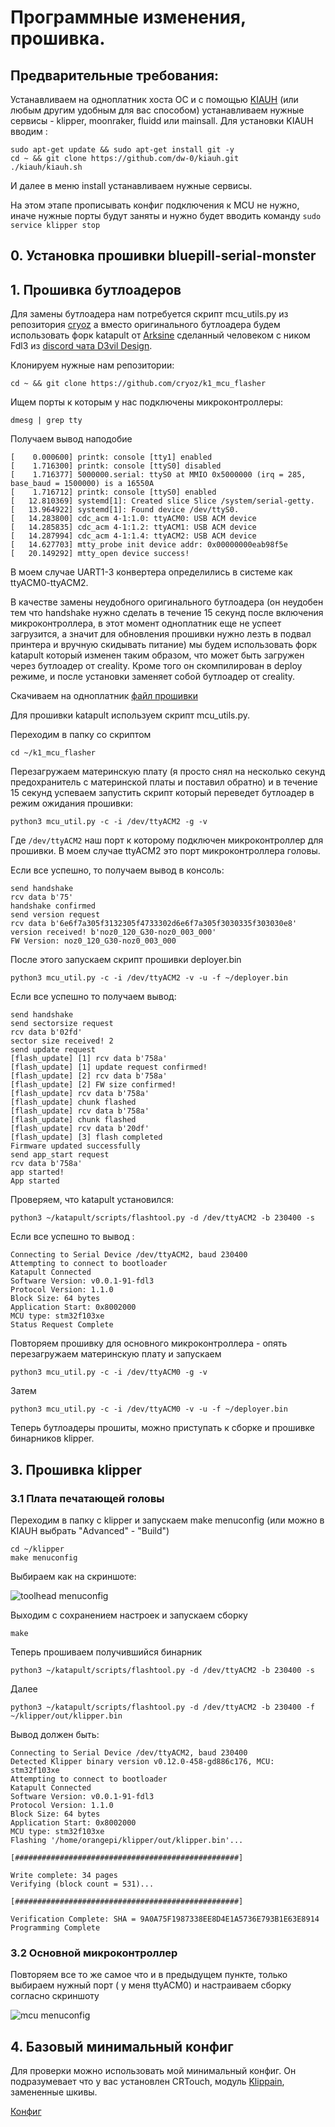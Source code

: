 # Программные изменения, прошивка.

## Предварительные требования:

Устанавливаем на одноплатник хоста ОС и с помощью [KIAUH](https://github.com/dw-0/kiauh) (или любым другим удобным для вас способом) устанавливаем нужные сервисы - klipper, moonraker, fluidd или mainsall. Для установки KIAUH вводим :

```sudo apt-get update && sudo apt-get install git -y```  
```cd ~ && git clone https://github.com/dw-0/kiauh.git```   
```./kiauh/kiauh.sh```

И далее в меню install устанавливаем нужные сервисы.

На этом этапе прописывать конфиг подключения к MCU не нужно, иначе нужные порты будут заняты и нужно будет вводить команду ```sudo service klipper stop```

## 0. Установка прошивки bluepill-serial-monster



## 1. Прошивка бутлоадеров

Для замены бутлоадера нам потребуется скрипт mcu_utils.py из репозитория [cryoz](https://github.com/cryoz/k1_mcu_flasher) а вместо оригинального бутлоадера будем использовать форк katapult от [Arksine](https://github.com/Arksine/katapult) сделанный человеком с ником Fdl3 из [discord чата D3vil Design](https://discord.com/channels/1154500511777693819/1217873195424813177).


Клонируем нужные нам репозитории:  

```cd ~ && git clone https://github.com/cryoz/k1_mcu_flasher```  

Ищем порты к которым у нас подключены микроконтроллеры: 

```dmesg | grep tty```

Получаем вывод наподобие
```
[    0.000600] printk: console [tty1] enabled
[    1.716300] printk: console [ttyS0] disabled
[    1.716377] 5000000.serial: ttyS0 at MMIO 0x5000000 (irq = 285, base_baud = 1500000) is a 16550A
[    1.716712] printk: console [ttyS0] enabled
[   12.810369] systemd[1]: Created slice Slice /system/serial-getty.
[   13.964922] systemd[1]: Found device /dev/ttyS0.
[   14.283800] cdc_acm 4-1:1.0: ttyACM0: USB ACM device
[   14.285835] cdc_acm 4-1:1.2: ttyACM1: USB ACM device
[   14.287994] cdc_acm 4-1:1.4: ttyACM2: USB ACM device
[   14.627703] mtty_probe init device addr: 0x00000000eab98f5e
[   20.149292] mtty_open device success!
```
В моем случае UART1-3 конвертера определились в системе как ttyACM0-ttyACM2.  

В качестве замены неудобного оригинального бутлоадера (он неудобен тем что handshake нужно сделать в течение 15 секунд после включения микроконтроллера, в этот момент одноплатник еще не успеет загрузится, а значит для обновления прошивки нужно лезть в подвал принтера и вручную скидывать питание) мы будем использовать форк katapult который изменен таким образом, что может быть загружен через бутлоадер от creality. Кроме того он скомпилирован в deploy режиме, и после установки заменяет собой бутлоадер от creality.  

Скачиваем на одноплатник [файл прошивки](/binaries/deployer.bin)


Для прошивки katapult используем скрипт mcu_utils.py.

Переходим в папку со скриптом 

```cd ~/k1_mcu_flasher```

Перезагружаем материнскую плату (я просто снял на несколько секунд предохранитель с материнской платы и поставил обратно) и в течение 15 секунд успеваем запустить скрипт который переведет бутлоадер в режим ожидания прошивки:

```python3 mcu_util.py -c -i /dev/ttyACM2 -g -v```

Где `/dev/ttyACM2` наш порт к которому подключен микроконтроллер для прошивки. В моем случае ttyACM2 это порт микроконтроллера головы. 

Если все успешно, то получаем вывод в консоль:

```
send handshake
rcv data b'75'
handshake confirmed
send version request
rcv data b'6e6f7a305f3132305f4733302d6e6f7a305f3030335f303030e8'
version received! b'noz0_120_G30-noz0_003_000'
FW Version: noz0_120_G30-noz0_003_000
```
После этого запускаем скрипт прошивки deployer.bin

```python3 mcu_util.py -c -i /dev/ttyACM2 -v -u -f ~/deployer.bin```

Если все успешно то получаем вывод:

```
send handshake
send sectorsize request
rcv data b'02fd'
sector size received! 2
send update request
[flash_update] [1] rcv data b'758a'
[flash_update] [1] update request confirmed!
[flash_update] [2] rcv data b'758a'
[flash_update] [2] FW size confirmed!
[flash_update] rcv data b'758a'
[flash_update] chunk flashed
[flash_update] rcv data b'758a'
[flash_update] chunk flashed
[flash_update] rcv data b'20df'
[flash_update] [3] flash completed
Firmware updated successfully
send app_start request
rcv data b'758a'
app started!
App started

```

Проверяем, что katapult установился:

```python3 ~/katapult/scripts/flashtool.py -d /dev/ttyACM2 -b 230400 -s```

Если все успешно то вывод :

```
Connecting to Serial Device /dev/ttyACM2, baud 230400
Attempting to connect to bootloader
Katapult Connected
Software Version: v0.0.1-91-fdl3
Protocol Version: 1.1.0
Block Size: 64 bytes
Application Start: 0x8002000
MCU type: stm32f103xe
Status Request Complete
```
Повторяем прошивку для основного микроконтроллера - опять перезагружаем материнскую плату и запускаем 

```python3 mcu_util.py -c -i /dev/ttyACM0 -g -v```

Затем 

```python3 mcu_util.py -c -i /dev/ttyACM0 -v -u -f ~/deployer.bin```

Теперь бутлоадеры прошиты, можно приступать к сборке и прошивке бинарников klipper. 

## 3. Прошивка klipper

### 3.1 Плата печатающей головы

Переходим в папку с klipper и запускаем make menuconfig (или можно в KIAUH выбрать "Advanced" - "Build")

```cd ~/klipper```  
```make menuconfig```

Выбираем как на скриншоте:

![](/images/nozzle_mcu_menuconfig.jpg "toolhead menuconfig")

Выходим с сохранением настроек и запускаем сборку

`make`

Теперь прошиваем получившийся бинарник  

```python3 ~/katapult/scripts/flashtool.py -d /dev/ttyACM2 -b 230400 -s```

Далее

```python3 ~/katapult/scripts/flashtool.py -d /dev/ttyACM2 -b 230400 -f ~/klipper/out/klipper.bin```  

Вывод должен быть:

```
Connecting to Serial Device /dev/ttyACM2, baud 230400
Detected Klipper binary version v0.12.0-458-gd886c176, MCU: stm32f103xe
Attempting to connect to bootloader
Katapult Connected
Software Version: v0.0.1-91-fdl3
Protocol Version: 1.1.0
Block Size: 64 bytes
Application Start: 0x8002000
MCU type: stm32f103xe
Flashing '/home/orangepi/klipper/out/klipper.bin'...

[##################################################]

Write complete: 34 pages
Verifying (block count = 531)...

[##################################################]

Verification Complete: SHA = 9A0A75F1987338EE8D4E1A5736E793B1E63E8914
Programming Complete

```

### 3.2 Основной микроконтроллер

Повторяем все то же самое что и в предыдущем пункте, только выбираем нужный порт ( у меня ttyACM0) и настраиваем сборку согласно скриншоту

![](/images/main_mcu_menuconfig.jpg "mcu menuconfig")


## 4. Базовый минимальный конфиг

Для проверки можно использовать мой минимальный конфиг. Он подразумевает что у вас установлен CRTouch, модуль [Klippain](https://github.com/Frix-x/klippain-shaketune), замененные шкивы.

[Конфиг](/config/)